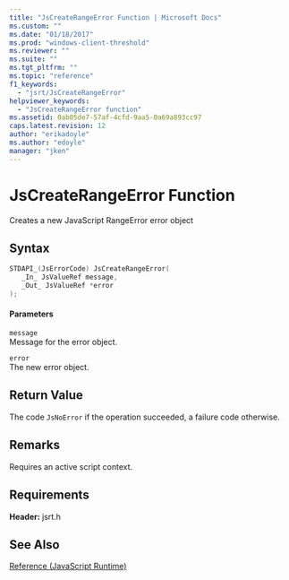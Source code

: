 ```yaml
---
title: "JsCreateRangeError Function | Microsoft Docs"
ms.custom: ""
ms.date: "01/18/2017"
ms.prod: "windows-client-threshold"
ms.reviewer: ""
ms.suite: ""
ms.tgt_pltfrm: ""
ms.topic: "reference"
f1_keywords: 
  - "jsrt/JsCreateRangeError"
helpviewer_keywords: 
  - "JsCreateRangeError function"
ms.assetid: 0ab05de7-57af-4cfd-9aa5-0a69a893cc97
caps.latest.revision: 12
author: "erikadoyle"
ms.author: "edoyle"
manager: "jken"
---
```

# JsCreateRangeError Function
Creates a new JavaScript RangeError error object  
  
## Syntax  
  
```cpp  
STDAPI_(JsErrorCode) JsCreateRangeError(  
   _In_ JsValueRef message,  
   _Out_ JsValueRef *error  
);  
```  
  
#### Parameters  
 `message`  
 Message for the error object.  
  
 `error`  
 The new error object.  
  
## Return Value  
 The code `JsNoError` if the operation succeeded, a failure code otherwise.  
  
## Remarks  
 Requires an active script context.  
  
## Requirements  
 **Header:** jsrt.h  
  
## See Also  
 [Reference (JavaScript Runtime)](../chakra-hosting/reference-javascript-runtime.md)